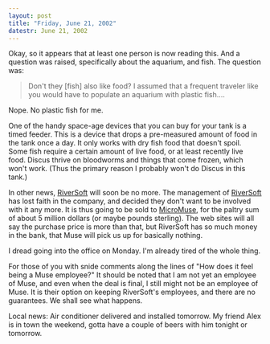 ```yaml
---
layout: post
title: "Friday, June 21, 2002"
datestr: June 21, 2002
---
```


Okay, so it appears that at least one person is now reading this. And a question
was raised, specifically about the aquarium, and fish. The question was:

<blockquote>
Don't they [fish] also like food? I assumed that a frequent traveler like
you would have to populate an aquarium with plastic fish....
</blockquote>

Nope. No plastic fish for me.

One of the handy space-age devices that you can buy for your tank is a timed
feeder. This is a device that drops a pre-measured amount of food in the tank
once a day. It only works with dry fish food that doesn't spoil. Some fish require
a certain amount of live food, or at least recently live food. Discus thrive
on bloodworms and things that come frozen, which won't work. (Thus the primary
reason I probably won't do Discus in this tank.)

In other news, <a href="http://www.riversoft.com/">RiverSoft</a> will soon
be no more. The management of <a href="http://www.riversoft.com/">RiverSoft</a>
has lost faith in the company, and decided they don't want to be involved with
it any more. It is thus going to be sold to <a href="http://www.micromuse.com/">MicroMuse</a>,
for the paltry sum of about 5 million dollars (or maybe pounds sterling). The
web sites will all say the purchase price is more than that, but RiverSoft has
so much money in the bank, that Muse will pick us up for basically nothing.

I dread going into the office on Monday. I'm already tired of the whole thing.

For those of you with snide comments along the lines of "How does it feel
being a Muse employee?" It should be noted that I am not yet an employee
of Muse, and even when the deal is final, I still might not be an employee of
Muse. It is their option on keeping RiverSoft's employees, and there are no
guarantees. We shall see what happens.

Local news: Air conditioner delivered and installed tomorrow. My friend Alex
is in town the weekend, gotta have a couple of beers with him tonight or tomorrow.

